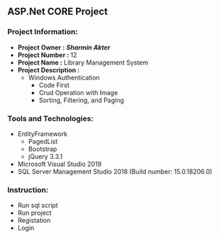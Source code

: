 ## ASP.Net CORE Project
### Project Information: 
   * __Project Owner :__ *__Sharmin Akter__*
   * __Project Number :__ 12
   * __Project Name :__ Library Management System
   * __Project Description :__  
        * Windows Authentication
		    * Code First
		    * Crud Operation with Image
		    * Sorting, Filtering, and Paging

### Tools and Technologies: 
   * EntityFramework
	 * PagedList
	 * Bootstrap
	 * jQuery 3.3.1
   * Microsoft Visual Studio 2019	
   * SQL Server Management Studio 2018 (Build number: 15.0.18206.0)
	 
### Instruction:
  * Run sql script
  * Run project
  * Registation
  * Login
